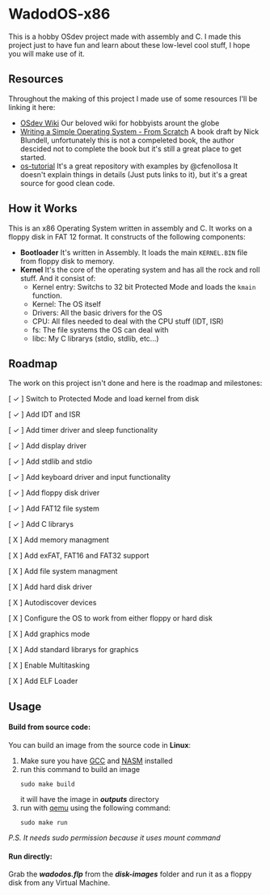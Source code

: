 # WadodOS-x86
This is a hobby OSdev project made with assembly and C. I made this project just to have fun and learn about these low-level cool stuff, I hope you will make use of it.

## Resources
Throughout the making of this project I made use of some resources I'll be linking it here:
- [OSdev Wiki](https://wiki.osdev.org/Expanded_Main_Page)
    Our beloved wiki for hobbyists arount the globe
- [Writing a Simple Operating System - From Scratch](https://www.cs.bham.ac.uk/~exr/lectures/opsys/10_11/lectures/os-dev.pdf)
    A book draft by Nick Blundell, unfortunately this is not a compeleted book, the author descided not to complete the book but it's still a great place to get started.
- [os-tutorial](https://github.com/cfenollosa/os-tutorial)
    It's a great repository with examples by @cfenollosa
    It doesn't explain things in details (Just puts links to it), but it's a great source for good clean code.
## How it Works
This is an x86 Operating System written in assembly and C. It works on a floppy disk in FAT 12 format.
It constructs of the following components:
- **Bootloader**
    It's written in Assembly. It loads the main `KERNEL.BIN` file from floppy disk to memory.
- **Kernel**
    It's the core of the operating system and has all the rock and roll stuff. And it consist of:
    - Kernel entry: Switchs to 32 bit Protected Mode and loads the `kmain` function.
    - Kernel: The OS itself
    - Drivers: All the basic drivers for the OS
    - CPU: All files needed to deal with the CPU stuff (IDT, ISR)
    - fs: The file systems the OS can deal with
    - libc: My C librarys (stdio, stdlib, etc...)

## Roadmap
The work on this project isn't done and here is the roadmap and milestones:

[ ✓ ] Switch to Protected Mode and load kernel from disk

[ ✓ ] Add IDT and ISR

[ ✓ ] Add timer driver and sleep functionality

[ ✓ ] Add display driver

[ ✓ ] Add stdlib and stdio

[ ✓ ] Add keyboard driver and input functionality

[ ✓ ] Add floppy disk driver

[ ✓ ] Add FAT12 file system

[ ✓ ] Add C librarys

[ X ] Add memory managment

[ X ] Add exFAT, FAT16 and FAT32 support

[ X ] Add file system managment

[ X ] Add hard disk driver

[ X ] Autodiscover devices

[ X ] Configure the OS to work from either floppy or hard disk

[ X ] Add graphics mode

[ X ] Add standard librarys for graphics

[ X ] Enable Multitasking

[ X ] Add ELF Loader

## Usage
#### Build from source code:
You can build an image from the source code in **Linux**:
1. Make sure you have [GCC](gcc.gnu.org) and [NASM](https://www.nasm.us/) installed
2. run this command to build an image
    ```
    sudo make build
    ```
    it will have the image in **_outputs_** directory
3. run with [qemu](www.qemu.org) using the following command:
    ```
    sudo make run
    ```
    
_P.S. It needs sudo permission because it uses _mount_ command_

#### Run directly:
Grab the **_wadodos.flp_** from the **_disk-images_** folder and run it as a floppy disk from any Virtual Machine.
